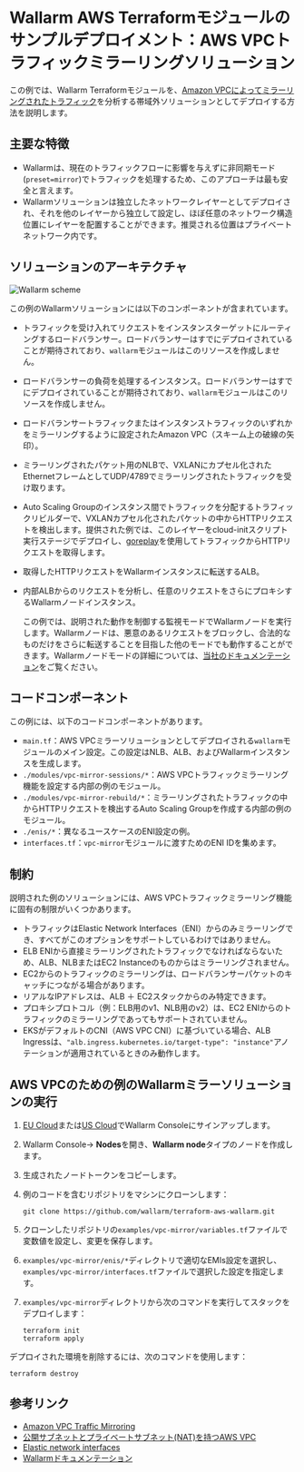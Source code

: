 # Wallarm AWS Terraformモジュールのサンプルデプロイメント：AWS VPCトラフィックミラーリングソリューション

この例では、Wallarm Terraformモジュールを、[Amazon VPCによってミラーリングされたトラフィック](https://docs.aws.amazon.com/vpc/latest/mirroring/what-is-traffic-mirroring.html)を分析する帯域外ソリューションとしてデプロイする方法を説明します。

## 主要な特徴

* Wallarmは、現在のトラフィックフローに影響を与えずに非同期モード(`preset=mirror`)でトラフィックを処理するため、このアプローチは最も安全と言えます。
* Wallarmソリューションは独立したネットワークレイヤーとしてデプロイされ、それを他のレイヤーから独立して設定し、ほぼ任意のネットワーク構造位置にレイヤーを配置することができます。推奨される位置はプライベートネットワーク内です。

## ソリューションのアーキテクチャ

![Wallarm scheme](https://github.com/wallarm/terraform-aws-wallarm/blob/main/images/wallarm-for-traffic-mirrored-by-vpc.png?raw=true)

この例のWallarmソリューションには以下のコンポーネントが含まれています。

* トラフィックを受け入れてリクエストをインスタンスターゲットにルーティングするロードバランサー。ロードバランサーはすでにデプロイされていることが期待されており、`wallarm`モジュールはこのリソースを作成しません。
* ロードバランサーの負荷を処理するインスタンス。ロードバランサーはすでにデプロイされていることが期待されており、`wallarm`モジュールはこのリソースを作成しません。
* ロードバランサートラフィックまたはインスタンストラフィックのいずれかをミラーリングするように設定されたAmazon VPC（スキーム上の破線の矢印）。
* ミラーリングされたパケット用のNLBで、VXLANにカプセル化されたEthernetフレームとしてUDP/4789でミラーリングされたトラフィックを受け取ります。
* Auto Scaling Groupのインスタンス間でトラフィックを分配するトラフィックリビルダーで、VXLANカプセル化されたパケットの中からHTTPリクエストを検出します。提供された例では、このレイヤーをcloud-initスクリプト実行ステージでデプロイし、[goreplay](https://github.com/buger/goreplay)を使用してトラフィックからHTTPリクエストを取得します。
* 取得したHTTPリクエストをWallarmインスタンスに転送するALB。
* 内部ALBからのリクエストを分析し、任意のリクエストをさらにプロキシするWallarmノードインスタンス。

  この例では、説明された動作を制御する監視モードでWallarmノードを実行します。Wallarmノードは、悪意のあるリクエストをブロックし、合法的なものだけをさらに転送することを目指した他のモードでも動作することができます。Wallarmノードモードの詳細については、[当社のドキュメンテーション](https://docs.wallarm.com/admin-en/configure-wallarm-mode/)をご覧ください。

## コードコンポーネント

この例には、以下のコードコンポーネントがあります。

* `main.tf`：AWS VPCミラーソリューションとしてデプロイされる`wallarm`モジュールのメイン設定。この設定はNLB、ALB、およびWallarmインスタンスを生成します。
* `./modules/vpc-mirror-sessions/*`：AWS VPCトラフィックミラーリング機能を設定する内部の例のモジュール。
* `./modules/vpc-mirror-rebuild/*`：ミラーリングされたトラフィックの中からHTTPリクエストを検出するAuto Scaling Groupを作成する内部の例のモジュール。
* `./enis/*`：異なるユースケースのENI設定の例。
* `interfaces.tf`：`vpc-mirror`モジュールに渡すためのENI IDを集めます。

## 制約

説明された例のソリューションには、AWS VPCトラフィックミラーリング機能に固有の制限がいくつかあります。

* トラフィックはElastic Network Interfaces（ENI）からのみミラーリングでき、すべてがこのオプションをサポートしているわけではありません。
* ELB ENIから直接ミラーリングされたトラフィックでなければならないため、ALB、NLBまたはEC2 Instanceのものからはミラーリングされません。
* EC2からのトラフィックのミラーリングは、ロードバランサーパケットのキャッチにつながる場合があります。
* リアルなIPアドレスは、ALB ＋ EC2スタックからのみ特定できます。
* プロキシプロトコル（例：ELB用のv1、NLB用のv2）は、EC2 ENIからのトラフィックのミラーリングであってもサポートされていません。
* EKSがデフォルトのCNI（AWS VPC CNI）に基づいている場合、ALB Ingressは、`"alb.ingress.kubernetes.io/target-type": "instance"`アノテーションが適用されているときのみ動作します。

## AWS VPCのための例のWallarmミラーソリューションの実行

1. [EU Cloud](https://my.wallarm.com/nodes)または[US Cloud](https://us1.my.wallarm.com/nodes)でWallarm Consoleにサインアップします。
2. Wallarm Console→ **Nodes**を開き、**Wallarm node**タイプのノードを作成します。
3. 生成されたノードトークンをコピーします。
4. 例のコードを含むリポジトリをマシンにクローンします：

    ```
    git clone https://github.com/wallarm/terraform-aws-wallarm.git
    ```
5. クローンしたリポジトリの`examples/vpc-mirror/variables.tf`ファイルで変数値を設定し、変更を保存します。
6. `examples/vpc-mirror/enis/*`ディレクトリで適切なEMIs設定を選択し、`examples/vpc-mirror/interfaces.tf`ファイルで選択した設定を指定します。
7. `examples/vpc-mirror`ディレクトリから次のコマンドを実行してスタックをデプロイします：

    ```
    terraform init
    terraform apply
    ```

デプロイされた環境を削除するには、次のコマンドを使用します：

```
terraform destroy
```

## 参考リンク

* [Amazon VPC Traffic Mirroring](https://docs.aws.amazon.com/vpc/latest/mirroring/what-is-traffic-mirroring.html)
* [公開サブネットとプライベートサブネット(NAT)を持つAWS VPC](https://docs.aws.amazon.com/vpc/latest/userguide/VPC_Scenario2.html)
* [Elastic network interfaces](https://docs.aws.amazon.com/AWSEC2/latest/UserGuide/using-eni.html)
* [Wallarmドキュメンテーション](https://docs.wallarm.com)